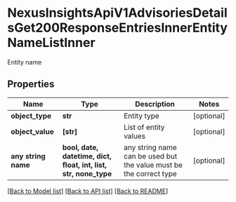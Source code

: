 # NexusInsightsApiV1AdvisoriesDetailsGet200ResponseEntriesInnerEntityNameListInner

Entity name

## Properties
Name | Type | Description | Notes
------------ | ------------- | ------------- | -------------
**object_type** | **str** | Entity type | [optional] 
**object_value** | **[str]** | List of entity values | [optional] 
**any string name** | **bool, date, datetime, dict, float, int, list, str, none_type** | any string name can be used but the value must be the correct type | [optional]

[[Back to Model list]](../README.md#documentation-for-models) [[Back to API list]](../README.md#documentation-for-api-endpoints) [[Back to README]](../README.md)


